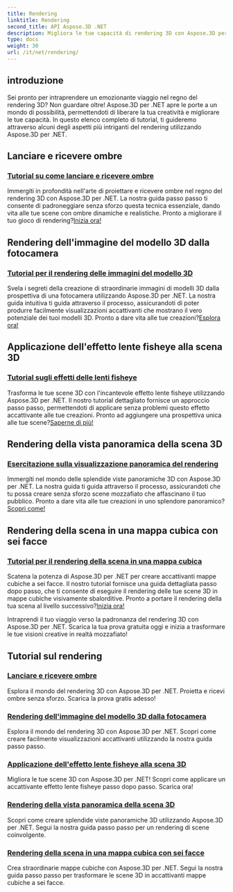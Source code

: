 ```yaml
---
title: Rendering
linktitle: Rendering
second_title: API Aspose.3D .NET
description: Migliora le tue capacità di rendering 3D con Aspose.3D per .NET! Proietta ombre, crea visualizzazioni accattivanti, applica effetti lente fisheye e altro ancora.
type: docs
weight: 30
url: /it/net/rendering/
---
```

## introduzione

Sei pronto per intraprendere un emozionante viaggio nel regno del rendering 3D? Non guardare oltre! Aspose.3D per .NET apre le porte a un mondo di possibilità, permettendoti di liberare la tua creatività e migliorare le tue capacità. In questo elenco completo di tutorial, ti guideremo attraverso alcuni degli aspetti più intriganti del rendering utilizzando Aspose.3D per .NET.

## Lanciare e ricevere ombre
### [Tutorial su come lanciare e ricevere ombre](./cast-receive-shadows/)
 Immergiti in profondità nell'arte di proiettare e ricevere ombre nel regno del rendering 3D con Aspose.3D per .NET. La nostra guida passo passo ti consente di padroneggiare senza sforzo questa tecnica essenziale, dando vita alle tue scene con ombre dinamiche e realistiche. Pronto a migliorare il tuo gioco di rendering?[Inizia ora!](./cast-receive-shadows/)

## Rendering dell'immagine del modello 3D dalla fotocamera
### [Tutorial per il rendering delle immagini del modello 3D](./render-3d-model-image/)
Svela i segreti della creazione di straordinarie immagini di modelli 3D dalla prospettiva di una fotocamera utilizzando Aspose.3D per .NET. La nostra guida intuitiva ti guida attraverso il processo, assicurandoti di poter produrre facilmente visualizzazioni accattivanti che mostrano il vero potenziale dei tuoi modelli 3D. Pronto a dare vita alle tue creazioni?[Esplora ora!](./render-3d-model-image/)

## Applicazione dell'effetto lente fisheye alla scena 3D
### [Tutorial sugli effetti delle lenti fisheye](./fisheye-lens-effect-3d-scene/)
 Trasforma le tue scene 3D con l'incantevole effetto lente fisheye utilizzando Aspose.3D per .NET. Il nostro tutorial dettagliato fornisce un approccio passo passo, permettendoti di applicare senza problemi questo effetto accattivante alle tue creazioni. Pronto ad aggiungere una prospettiva unica alle tue scene?[Saperne di più!](./fisheye-lens-effect-3d-scene/)

## Rendering della vista panoramica della scena 3D
### [Esercitazione sulla visualizzazione panoramica del rendering](./render-panorama-view/)
Immergiti nel mondo delle splendide viste panoramiche 3D con Aspose.3D per .NET. La nostra guida ti guida attraverso il processo, assicurandoti che tu possa creare senza sforzo scene mozzafiato che affascinano il tuo pubblico. Pronto a dare vita alle tue creazioni in uno splendore panoramico?[Scopri come!](./render-panorama-view/)

## Rendering della scena in una mappa cubica con sei facce
### [Tutorial per il rendering della scena in una mappa cubica](./render-scene-cubemap/)
 Scatena la potenza di Aspose.3D per .NET per creare accattivanti mappe cubiche a sei facce. Il nostro tutorial fornisce una guida dettagliata passo dopo passo, che ti consente di eseguire il rendering delle tue scene 3D in mappe cubiche visivamente sbalorditive. Pronto a portare il rendering della tua scena al livello successivo?[Inizia ora!](./render-scene-cubemap/)

Intraprendi il tuo viaggio verso la padronanza del rendering 3D con Aspose.3D per .NET. Scarica la tua prova gratuita oggi e inizia a trasformare le tue visioni creative in realtà mozzafiato!
## Tutorial sul rendering
### [Lanciare e ricevere ombre](./cast-receive-shadows/)
Esplora il mondo del rendering 3D con Aspose.3D per .NET. Proietta e ricevi ombre senza sforzo. Scarica la prova gratis adesso!
### [Rendering dell'immagine del modello 3D dalla fotocamera](./render-3d-model-image/)
Esplora il mondo del rendering 3D con Aspose.3D per .NET. Scopri come creare facilmente visualizzazioni accattivanti utilizzando la nostra guida passo passo.
### [Applicazione dell'effetto lente fisheye alla scena 3D](./fisheye-lens-effect-3d-scene/)
Migliora le tue scene 3D con Aspose.3D per .NET! Scopri come applicare un accattivante effetto lente fisheye passo dopo passo. Scarica ora!
### [Rendering della vista panoramica della scena 3D](./render-panorama-view/)
Scopri come creare splendide viste panoramiche 3D utilizzando Aspose.3D per .NET. Segui la nostra guida passo passo per un rendering di scene coinvolgente.
### [Rendering della scena in una mappa cubica con sei facce](./render-scene-cubemap/)
Crea straordinarie mappe cubiche con Aspose.3D per .NET. Segui la nostra guida passo passo per trasformare le scene 3D in accattivanti mappe cubiche a sei facce.